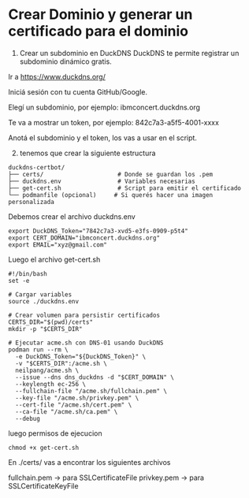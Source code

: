 Crear Dominio y generar un certificado para el dominio
=


1. Crear un subdominio en DuckDNS
DuckDNS te permite registrar un subdominio dinámico gratis.

Ir a https://www.duckdns.org/

Iniciá sesión con tu cuenta GitHub/Google.

Elegí un subdominio, por ejemplo: ibmconcert.duckdns.org

Te va a mostrar un token, por ejemplo: 842c7a3-a5f5-4001-xxxx

Anotá el subdominio y el token, los vas a usar en el script.

2. tenemos que crear la siguiente estructura

```   
duckdns-certbot/
├── certs/                     # Donde se guardan los .pem
├── duckdns.env                # Variables necesarias
├── get-cert.sh                # Script para emitir el certificado
└── podmanfile (opcional)     # Si querés hacer una imagen personalizada
```

Debemos crear el archivo duckdns.env

```
export DuckDNS_Token="7842c7a3-xvd5-e3fs-0909-p5t4"
export CERT_DOMAIN="ibmconcert.duckdns.org"
export EMAIL="xyz@gmail.com"

```

Luego el archivo get-cert.sh

```
#!/bin/bash
set -e

# Cargar variables
source ./duckdns.env

# Crear volumen para persistir certificados
CERTS_DIR="$(pwd)/certs"
mkdir -p "$CERTS_DIR"

# Ejecutar acme.sh con DNS-01 usando DuckDNS
podman run --rm \
  -e DuckDNS_Token="${DuckDNS_Token}" \
  -v "$CERTS_DIR":/acme.sh \
  neilpang/acme.sh \
  --issue --dns dns_duckdns -d "$CERT_DOMAIN" \
  --keylength ec-256 \
  --fullchain-file "/acme.sh/fullchain.pem" \
  --key-file "/acme.sh/privkey.pem" \
  --cert-file "/acme.sh/cert.pem" \
  --ca-file "/acme.sh/ca.pem" \
  --debug

```

luego permisos de ejecucion

```
chmod +x get-cert.sh
```

En ./certs/ vas a encontrar los siguientes archivos

fullchain.pem → para SSLCertificateFile
privkey.pem → para SSLCertificateKeyFile





